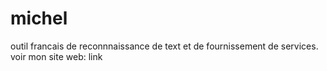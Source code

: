 # michel
outil francais de reconnnaissance de text et de fournissement de services.
<br/>
voir mon site web: link
